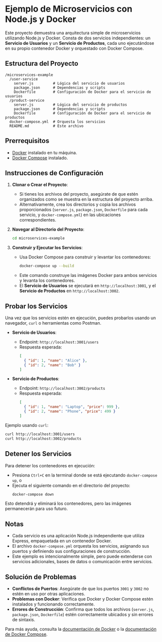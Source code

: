 # Ejemplo de Microservicios con Node.js y Docker

Este proyecto demuestra una arquitectura simple de microservicios utilizando Node.js y Docker. Consta de dos servicios independientes: un **Servicio de Usuarios** y un **Servicio de Productos**, cada uno ejecutándose en su propio contenedor Docker y orquestado con Docker Compose.

## Estructura del Proyecto

```
/microservices-example
  /user-service
    server.js         # Lógica del servicio de usuarios
    package.json      # Dependencias y scripts
    Dockerfile        # Configuración de Docker para el servicio de usuarios
  /product-service
    server.js         # Lógica del servicio de productos
    package.json      # Dependencias y scripts
    Dockerfile        # Configuración de Docker para el servicio de productos
  docker-compose.yml  # Orquesta los servicios
  README.md           # Este archivo
```

## Prerrequisitos

- [Docker](https://www.docker.com/get-started) instalado en tu máquina.
- [Docker Compose](https://docs.docker.com/compose/install/) instalado.

## Instrucciones de Configuración

1. **Clonar o Crear el Proyecto**:
   - Si tienes los archivos del proyecto, asegúrate de que estén organizados como se muestra en la estructura del proyecto arriba.
   - Alternativamente, crea los directorios y copia los archivos proporcionados (`server.js`, `package.json`, `Dockerfile` para cada servicio, y `docker-compose.yml`) en las ubicaciones correspondientes.

2. **Navegar al Directorio del Proyecto**:
   ```bash
   cd microservices-example
   ```

3. **Construir y Ejecutar los Servicios**:
   - Usa Docker Compose para construir y levantar los contenedores:
     ```bash
     docker-compose up --build
     ```
   - Este comando construye las imágenes Docker para ambos servicios y levanta los contenedores.
   - El **Servicio de Usuarios** se ejecutará en `http://localhost:3001`, y el **Servicio de Productos** en `http://localhost:3002`.

## Probar los Servicios

Una vez que los servicios estén en ejecución, puedes probarlos usando un navegador, `curl` o herramientas como Postman.

- **Servicio de Usuarios**:
  - Endpoint: `http://localhost:3001/users`
  - Respuesta esperada:
    ```json
    [
      { "id": 1, "name": "Alice" },
      { "id": 2, "name": "Bob" }
    ]
    ```

- **Servicio de Productos**:
  - Endpoint: `http://localhost:3002/products`
  - Respuesta esperada:
    ```json
    [
      { "id": 1, "name": "Laptop", "price": 999 },
      { "id": 2, "name": "Phone", "price": 499 }
    ]
    ```

Ejemplo usando `curl`:
```bash
curl http://localhost:3001/users
curl http://localhost:3002/products
```

## Detener los Servicios

Para detener los contenedores en ejecución:
- Presiona `Ctrl+C` en la terminal donde se está ejecutando `docker-compose up`, o
- Ejecuta el siguiente comando en el directorio del proyecto:
  ```bash
  docker-compose down
  ```
Esto detendrá y eliminará los contenedores, pero las imágenes permanecerán para uso futuro.

## Notas

- Cada servicio es una aplicación Node.js independiente que utiliza Express, empaquetada en un contenedor Docker.
- El archivo `docker-compose.yml` orquesta los servicios, asignando sus puertos y definiendo sus configuraciones de construcción.
- Este ejemplo es intencionalmente simple, pero puede extenderse con servicios adicionales, bases de datos o comunicación entre servicios.


## Solución de Problemas

- **Conflictos de Puertos**: Asegúrate de que los puertos `3001` y `3002` no estén en uso por otras aplicaciones.
- **Problemas con Docker**: Verifica que Docker y Docker Compose estén instalados y funcionando correctamente.
- **Errores de Construcción**: Confirma que todos los archivos (`server.js`, `package.json`, `Dockerfile`) estén correctamente ubicados y sin errores de sintaxis.

Para más ayuda, consulta la [documentación de Docker](https://docs.docker.com/) o la [documentación de Docker Compose](https://docs.docker.com/compose/).

